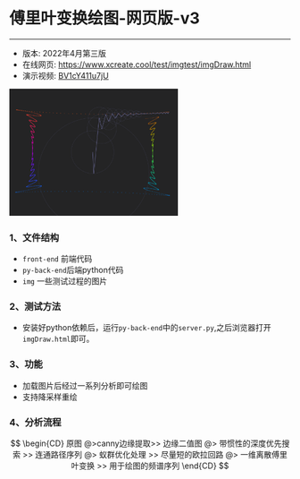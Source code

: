 # 傅里叶变换绘图-网页版-v3
--------------------------------------
- 版本: 2022年4月第三版
- 在线网页: <https://www.xcreate.cool/test/imgtest/imgDraw.html>
- 演示视频: [BV1cY411u7jU](https://www.bilibili.com/video/BV1cY411u7jU?spm_id_from=333.999.0.0&vd_source=09a1b1eba90b464c2c46c4c894480343)

<img src="./img/example.png" width="60%">

### 1、文件结构
- `front-end` 前端代码
- `py-back-end`后端python代码
- `img` 一些测试过程的图片

### 2、测试方法
- 安装好python依赖后，运行`py-back-end`中的`server.py`,之后浏览器打开`imgDraw.html`即可。
  
### 3、功能
- 加载图片后经过一系列分析即可绘图
- 支持降采样重绘

### 4、分析流程
$$
\begin{CD}
  原图 @>canny边缘提取>> 边缘二值图 @> 带惯性的深度优先搜索 >> 连通路径序列 @> 蚁群优化处理 >> 尽量短的欧拉回路 @> 一维离散傅里叶变换 >> 用于绘图的频谱序列
\end{CD}
$$

